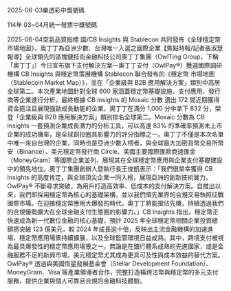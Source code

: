 
2025-06-03樂透彩中獎號碼

                                
114年 03~04月統一發票中獎號碼
                             
2025-06-04空氣品質指標
                               圖/CB Insights 與 Stablecon 共同發佈《全球穩定幣市場地圖》，奧丁丁為亞洲少數、台灣唯一入選之國際企業【焦點時報/記者張淑慧 報導】全球領先的區塊鏈技術金融科技公司奧丁丁集團（OwlTing Group，下稱「奧丁丁」）今日宣布旗下支付解決方案—奧丁丁支付（OwlPay®）獲選國際調研機構 CB Insights 與穩定幣策展機構 Stablecon 聯合發布的《穩定幣 市場地圖（Stablecoin Market Map）》，並在「企業級與 B2B 應用解決方案」類別中高居全球第二。本次產業地圖針對全球 600 家涵蓋穩定幣基礎設施、支付應用、發行商等企業進行分析，最終根據 CB Insights 的 Mosaic 分數 選出 172 間近期獲得資金挹注且展現強勁成長動能的企業，奧丁丁在滿分 1,000 分中拿下 832 分，榮登「企業級與 B2B 應用解決方案」類別排名全球第二。Mosaic 分數為 CB Insights 一套預測企業成長潛力的分析工具，可以高達 83% 的準確率預測未上市企業的成功機率，是全球創投圈具影響力的評分指標之一。奧丁丁不僅是本次名單中唯一來自台灣的企業，同時也是亞洲少數入榜者，與全球最大加密貨幣交易所幣安（Binance）、美元穩定幣發行商 Circle、美國主要國際匯款商速匯金（MoneyGram）等國際企業並列，展現其在全球穩定幣應用與企業支付基礎建設中的領先地位。奧丁丁集團創辦人暨執行長王俊凱表示：「我們很榮幸獲得 CB Insights 的高度肯定，與全球頂尖企業一同入榜，展現亞洲的創新技術實力。OwlPay® 不斷尋求突破，為用戶打造高效率、低成本的支付解決方案。自推出以來，我們即採用穩定幣為核心的基礎架構，並以我們領先業界的合規交易執照征戰國際市場。在迎接穩定幣應用大爆發的時代，奧丁丁將能搶佔先機，持續透過我們的合規優勢擴大在全球金融支付生態圈的影響力。」CB Insights 指出，穩定幣正快速成為新一代數位金融的核心基礎，預計 2025 年全球穩定幣相關企業投資總額將突破 123 億美元，較 2024 年成長逾十倍，反映出主流金融機構的加速進場、穩定幣應用場景持續擴展，以及全球監管環境日益成熟。其中，跨境支付被視為最具爆發性的穩定幣應用場景之一，無論是在銀行體系成熟的先進國家，或是金融服務不足的新興市場，美元穩定幣尤其成為更具可及性與成本效益的替代方案。OwlPay® 透過與美國恆星發展基金會（Stellar Development Foundation）、MoneyGram、Visa 等產業領導者合作，完整打造橫跨法幣與穩定幣的多元支付服務，提供企業與個人可靠且合規的金融科技體驗。